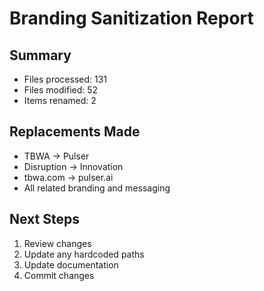 # Branding Sanitization Report

## Summary

- Files processed: 131
- Files modified: 52
- Items renamed: 2

## Replacements Made

- TBWA → Pulser
- Disruption → Innovation
- tbwa.com → pulser.ai
- All related branding and messaging

## Next Steps

1. Review changes
2. Update any hardcoded paths
3. Update documentation
4. Commit changes
